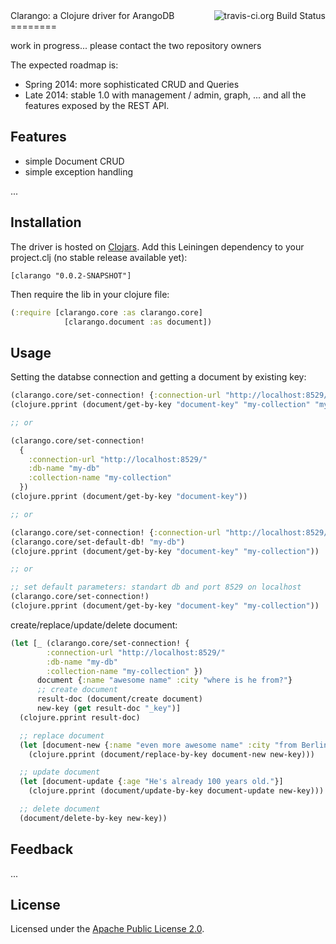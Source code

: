 <img src="https://travis-ci.org/edlich/clarango.png?branch=master" alt="travis-ci.org Build Status" title="Build Status" align="right" />
Clarango: a Clojure driver for ArangoDB
========

work in progress... please contact the two repository owners

The expected roadmap is:
* Spring 2014: more sophisticated CRUD and Queries
* Late 2014: stable 1.0 with management / admin, graph, ... and all the features exposed by the REST API.

## Features

* simple Document CRUD
* simple exception handling

...

## Installation

The driver is hosted on [Clojars](https://clojars.org/clarango). Add this Leiningen dependency to your project.clj (no stable release available yet):
```
[clarango "0.0.2-SNAPSHOT"]
```
Then require the lib in your clojure file:
``` Clojure
(:require [clarango.core :as clarango.core]
			[clarango.document :as document])
```

## Usage

Setting the databse connection and getting a document by existing key:

```clojure
(clarango.core/set-connection! {:connection-url "http://localhost:8529/"})
(clojure.pprint (document/get-by-key "document-key" "my-collection" "my-db"))

;; or

(clarango.core/set-connection! 
  {
    :connection-url "http://localhost:8529/"
    :db-name "my-db"
    :collection-name "my-collection"
  })
(clojure.pprint (document/get-by-key "document-key"))

;; or

(clarango.core/set-connection! {:connection-url "http://localhost:8529/"})
(clarango.core/set-default-db! "my-db")
(clojure.pprint (document/get-by-key "document-key" "my-collection"))

;; or

;; set default parameters: standart db and port 8529 on localhost
(clarango.core/set-connection!)
(clojure.pprint (document/get-by-key "document-key" "my-collection"))
```

create/replace/update/delete document:

```clojure
(let [_ (clarango.core/set-connection! {
        :connection-url "http://localhost:8529/"
        :db-name "my-db"
        :collection-name "my-collection" })
      document {:name "awesome name" :city "where is he from?"}
      ;; create document
      result-doc (document/create document)
      new-key (get result-doc "_key")]
  (clojure.pprint result-doc)

  ;; replace document
  (let [document-new {:name "even more awesome name" :city "from Berlin of course"}]
    (clojure.pprint (document/replace-by-key document-new new-key)))

  ;; update document
  (let [document-update {:age "He's already 100 years old."}]
    (clojure.pprint (document/update-by-key document-update new-key)))

  ;; delete document
  (document/delete-by-key new-key))
```

## Feedback

...

## License

Licensed under the [Apache Public License 2.0](http://www.apache.org/licenses/LICENSE-2.0.html).
